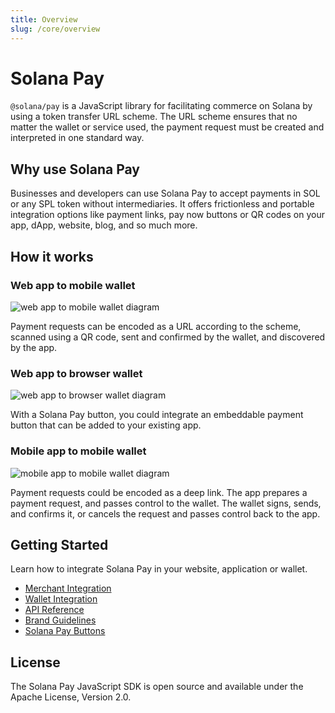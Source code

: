```yaml
---
title: Overview
slug: /core/overview
---
```


# Solana Pay

`@solana/pay` is a JavaScript library for facilitating commerce on Solana by using a token transfer URL scheme. The URL scheme ensures that no matter the wallet or service used, the payment request must be created and interpreted in one standard way.

## Why use Solana Pay

Businesses and developers can use Solana Pay to accept payments in SOL or any SPL token without intermediaries. It offers frictionless and portable integration options like payment links, pay now buttons or QR codes on your app, dApp, website, blog, and so much more.

## How it works

### Web app to mobile wallet

![web app to mobile wallet diagram](/img/qr-code-flow.png)

Payment requests can be encoded as a URL according to the scheme, scanned using a QR code, sent and confirmed by the wallet, and discovered by the app.

### Web app to browser wallet

![web app to browser wallet diagram](/img/dapp-web-wallet-flow.png)

With a Solana Pay button, you could integrate an embeddable payment button that can be added to your existing app.

### Mobile app to mobile wallet

![mobile app to mobile wallet diagram](/img/mobile-app-mobile-wallet-flow.png)

Payment requests could be encoded as a deep link. The app prepares a payment request, and passes control to the wallet. The wallet signs, sends, and confirms it, or cancels the request and passes control back to the app.

## Getting Started

Learn how to integrate Solana Pay in your website, application or wallet.

- [Merchant Integration](./MERCHANT_INTEGRATION.md)
- [Wallet Integration](./WALLET_INTEGRATION.md)
- [API Reference](https://docs.solanapay.com/api/core)
- [Brand Guidelines](https://solanapay.com/branding)
- [Solana Pay Buttons](https://www.figma.com/community/file/1070341985720702755)

## License

The Solana Pay JavaScript SDK is open source and available under the Apache License, Version 2.0.
